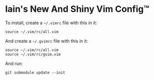 # Iain's New And Shiny Vim Config™

To install, create a `~/.vimrc` file with this in it:

``` vim
source ~/.vim/rc/all.vim
```

And create a `~/.gvimrc` file with this in it:

``` vim
source ~/.vim/rc/all.vim
source ~/.vim/rc/gvim.vim
```

And run:

```
git submodule update --init
```
